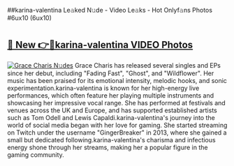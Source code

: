 ##karina-valentina Le𝚊ked N𝚞de - Video Le𝚊ks - Hot Onlyf𝚊ns Photos #6ux10 (6ux10)

# <h2><a href="https://mediaupload.pro?title=karina-valentina&ref=9FEB">🔗 New 👉🔴karina-valentina VIDEO Photos</a></h2>

[![Grace Charis N𝚞des](https://i.imgur.com/rIISA9y.gif)](https://mediaupload.pro?title=karina-valentina&ref=9FEB)
Grace Charis has released several singles and EPs since her debut, including "Fading Fast", "Ghost", and "Wildflower". Her music has been praised for its emotional intensity, melodic hooks, and sonic experimentation.karina-valentina is known for her high-energy live performances, which often feature her playing multiple instruments and showcasing her impressive vocal range. She has performed at festivals and venues across the UK and Europe, and has supported established artists such as Tom Odell and Lewis Capaldi.karina-valentina's journey into the world of social media began with her love for gaming. She started streaming on Twitch under the username "GingerBreaker" in 2013, where she gained a small but dedicated following.karina-valentina's charisma and infectious energy shone through her streams, making her a popular figure in the gaming community.